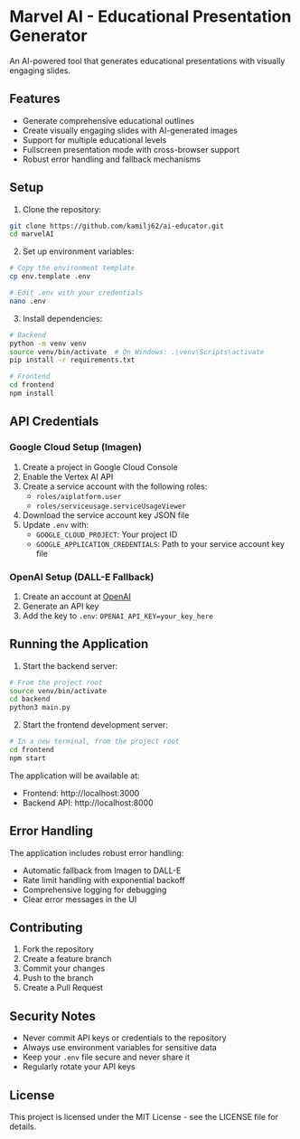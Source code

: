 # Marvel AI - Educational Presentation Generator

An AI-powered tool that generates educational presentations with visually engaging slides.

## Features

- Generate comprehensive educational outlines
- Create visually engaging slides with AI-generated images
- Support for multiple educational levels
- Fullscreen presentation mode with cross-browser support
- Robust error handling and fallback mechanisms

## Setup

1. Clone the repository:
```bash
git clone https://github.com/kamilj62/ai-educator.git
cd marvelAI
```

2. Set up environment variables:
```bash
# Copy the environment template
cp env.template .env

# Edit .env with your credentials
nano .env
```

3. Install dependencies:
```bash
# Backend
python -m venv venv
source venv/bin/activate  # On Windows: .\venv\Scripts\activate
pip install -r requirements.txt

# Frontend
cd frontend
npm install
```

## API Credentials

### Google Cloud Setup (Imagen)
1. Create a project in Google Cloud Console
2. Enable the Vertex AI API
3. Create a service account with the following roles:
   - `roles/aiplatform.user`
   - `roles/serviceusage.serviceUsageViewer`
4. Download the service account key JSON file
5. Update `.env` with:
   - `GOOGLE_CLOUD_PROJECT`: Your project ID
   - `GOOGLE_APPLICATION_CREDENTIALS`: Path to your service account key file

### OpenAI Setup (DALL-E Fallback)
1. Create an account at [OpenAI](https://platform.openai.com)
2. Generate an API key
3. Add the key to `.env`: `OPENAI_API_KEY=your_key_here`

## Running the Application

1. Start the backend server:
```bash
# From the project root
source venv/bin/activate
cd backend
python3 main.py
```

2. Start the frontend development server:
```bash
# In a new terminal, from the project root
cd frontend
npm start
```

The application will be available at:
- Frontend: http://localhost:3000
- Backend API: http://localhost:8000

## Error Handling

The application includes robust error handling:
- Automatic fallback from Imagen to DALL-E
- Rate limit handling with exponential backoff
- Comprehensive logging for debugging
- Clear error messages in the UI

## Contributing

1. Fork the repository
2. Create a feature branch
3. Commit your changes
4. Push to the branch
5. Create a Pull Request

## Security Notes

- Never commit API keys or credentials to the repository
- Always use environment variables for sensitive data
- Keep your `.env` file secure and never share it
- Regularly rotate your API keys

## License

This project is licensed under the MIT License - see the LICENSE file for details.
